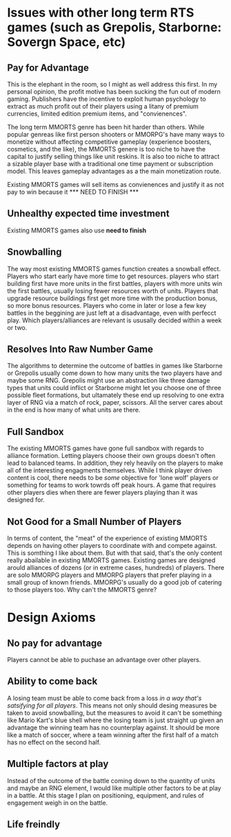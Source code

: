 # Issues with other long term RTS games (such as Grepolis, Starborne: Sovergn Space, etc)
## Pay for Advantage
This is the elephant in the room, so I might as well address this first. In my personal opinion, the profit motive has been sucking the fun out of modern gaming. Publishers have the incentive to exploit human psychology to extract as much profit out of their players using a litany of premium currencies, limited edition premium items, and "convienences". 

The long term MMORTS genre has been hit harder than others. While popular genreas like first person shooters or MMORPG's have many ways to monetize without affecting competitive gameplay (experience boosters, cosmetics, and the like), the MMORTS genere is too niche to have the capital to justify selling things like unit reskins. It is also too niche to attract a sizable player base with a traditional one time payment or subscription model. This leaves gameplay advantages as a the main monetization route.

Existing MMORTS games will sell items as convienences and justify it as not pay to win because it *** NEED TO FINISH ***

## Unhealthy expected time investment
Existing MMORTS games also use **need to finish**

## Snowballing
The way most existing MMORTS games function creates a snowball effect. Players who start early have more time to get resources. players who start building first have more units in the first battles, players with more units win the first battles, usually losing fewer resources worth of units. Players that upgrade resource buildings first get more time with the production bonus, so more bonus resources. Players who come in later or lose a few key battles in the beggining are just left at a disadvantage, even with perfecct play. Which players/alliances are relevant is ususally decided within a week or two.

## Resolves Into Raw Number Game
The algorithms to determine the outcome of battles in games like Starborne or Grepolis usually come down to how many units the two players have and maybe some RNG. Grepolis might use an abstraction like three damage types that units could inflict or Starborne might let you choose one of three possible fleet formations, but ultamately these end up resolving to one extra layer of RNG via a match of rock, paper, scissors. All the server cares about in the end is how many of what units are there.

## Full Sandbox
The existing MMORTS games have gone full sandbox with regards to alliance formation. Letting players choose their own groups doesn't often lead to balanced teams. In addition, they rely heavily on the players to make all of the interesting engagments themselves. While I think player driven content is cool, there needs to be *some* objective for 'lone wolf' players or something for teams to work towrds off peak hours. A game that requires other players dies when there are fewer players playing than it was designed for.

## Not Good for a Small Number of Players
In terms of content, the "meat" of the experience of existing MMORTS depends on having other players to coordinate with and compete against. This is somthing I like about them. But with that said, that's the only content really abailable in existing MMORTS games. Existing games are designed arould alliances of dozens (or in extreme cases, hundreds) of players. There are solo MMORPG players and MMORPG players that prefer playing in a small group of known friends. MMORPG's usually do a good job of catering to those players too. Why can't the MMORTS genre?

# Design Axioms
## No pay for advantage
Players cannot be able to puchase an advantage over other players.

## Ability to come back
A losing team must be able to come back from a loss *in a way that's satsifying for all players*. This means not only should desing measures be taken to avoid snowballing, but the measures to avoid it can't be something like Mario Kart's blue shell where the losing team is just straight up given an advantage the winning team has no counterplay against. It should be more like a match of soccer, where a team winning after the first half of a match has no effect on the second half. 

## Multiple factors at play
Instead of the outcome of the battle coming down to the quantity of units and maybe an RNG element, I would like multiple other factors to be at play in a battle. At this stage I plan on positioning, equipment, and rules of engagement weigh in on the battle.

## Life freindly

